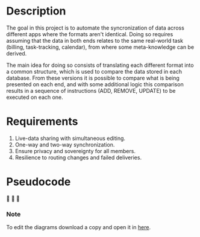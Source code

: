 # Description

The goal in this project is to automate the syncronization of data across different apps where the formats aren't identical. Doing so requires assuming that the data in both ends relates to the same real-world task (billing, task-tracking, calendar), from where some meta-knowledge can be derived.

The main idea for doing so consists of translating each different format into a common structure, which is used to compare the data stored in each database. From these versions it is possible to compare what is being presented on each end, and with some additional logic this comparison results in a sequence of instructions (ADD, REMOVE, UPDATE) to be executed on each one.

# Requirements

1. Live-data sharing with simultaneous editing.
2. One-way and two-way synchronization.
3. Ensure privacy and sovereignty for all members.
4. Resilience to routing changes and failed deliveries.

# Pseudocode

🚧 🚧 🚧

### Note

To edit the diagrams download a copy and open it in [here](https://app.diagrams.net/).
